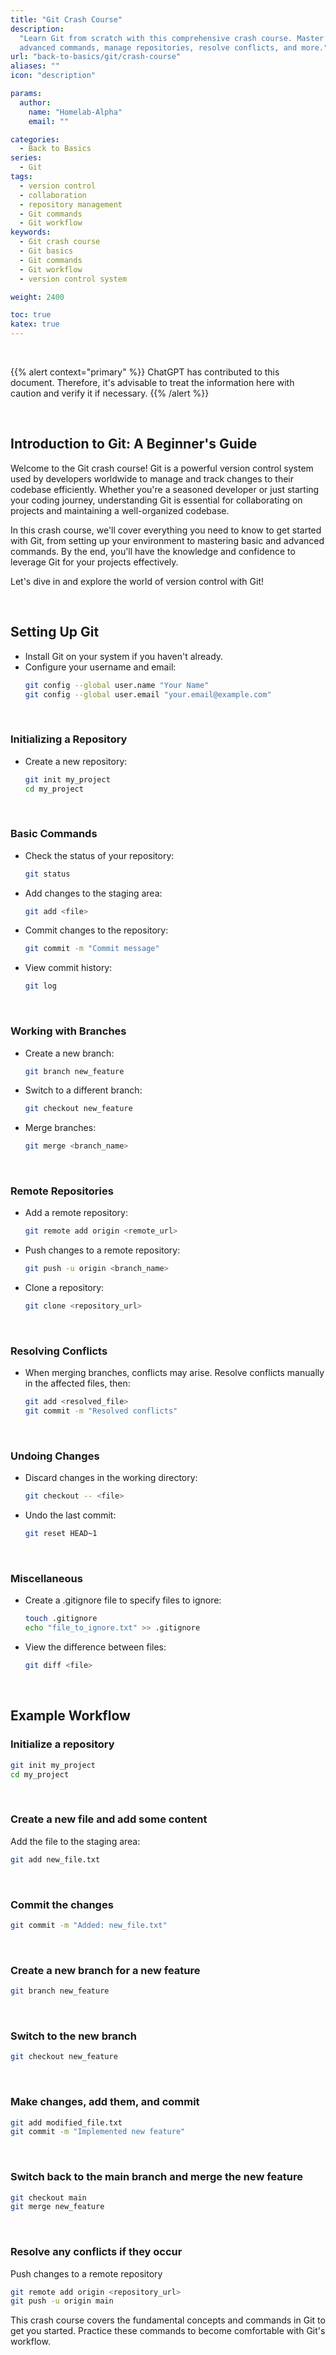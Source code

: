 ```yaml
---
title: "Git Crash Course"
description:
  "Learn Git from scratch with this comprehensive crash course. Master basic and
  advanced commands, manage repositories, resolve conflicts, and more."
url: "back-to-basics/git/crash-course"
aliases: ""
icon: "description"

params:
  author:
    name: "Homelab-Alpha"
    email: ""

categories:
  - Back to Basics
series:
  - Git
tags:
  - version control
  - collaboration
  - repository management
  - Git commands
  - Git workflow
keywords:
  - Git crash course
  - Git basics
  - Git commands
  - Git workflow
  - version control system

weight: 2400

toc: true
katex: true
---
```


<br />

{{% alert context="primary" %}}
ChatGPT has contributed to this document. Therefore, it's advisable to treat the
information here with caution and verify it if necessary. {{% /alert %}}

<br />

## Introduction to Git: A Beginner's Guide

Welcome to the Git crash course! Git is a powerful version control system used
by developers worldwide to manage and track changes to their codebase
efficiently. Whether you're a seasoned developer or just starting your coding
journey, understanding Git is essential for collaborating on projects and
maintaining a well-organized codebase.

In this crash course, we'll cover everything you need to know to get started
with Git, from setting up your environment to mastering basic and advanced
commands. By the end, you'll have the knowledge and confidence to leverage Git
for your projects effectively.

Let's dive in and explore the world of version control with Git!

<br />

## Setting Up Git

- Install Git on your system if you haven't already.
- Configure your username and email:
  ```bash
  git config --global user.name "Your Name"
  git config --global user.email "your.email@example.com"
  ```

<br />

### Initializing a Repository

- Create a new repository:
  ```bash
  git init my_project
  cd my_project
  ```

<br />

### Basic Commands

- Check the status of your repository:
  ```bash
  git status
  ```
- Add changes to the staging area:
  ```bash
  git add <file>
  ```
- Commit changes to the repository:
  ```bash
  git commit -m "Commit message"
  ```
- View commit history:
  ```bash
  git log
  ```

<br />

### Working with Branches

- Create a new branch:
  ```bash
  git branch new_feature
  ```
- Switch to a different branch:
  ```bash
  git checkout new_feature
  ```
- Merge branches:
  ```bash
  git merge <branch_name>
  ```

<br />

### Remote Repositories

- Add a remote repository:
  ```bash
  git remote add origin <remote_url>
  ```
- Push changes to a remote repository:
  ```bash
  git push -u origin <branch_name>
  ```
- Clone a repository:
  ```bash
  git clone <repository_url>
  ```

<br />

### Resolving Conflicts

- When merging branches, conflicts may arise. Resolve conflicts manually in the
  affected files, then:
  ```bash
  git add <resolved_file>
  git commit -m "Resolved conflicts"
  ```

<br />

### Undoing Changes

- Discard changes in the working directory:
  ```bash
  git checkout -- <file>
  ```
- Undo the last commit:
  ```bash
  git reset HEAD~1
  ```

<br />

### Miscellaneous

- Create a .gitignore file to specify files to ignore:

  ```bash
  touch .gitignore
  echo "file_to_ignore.txt" >> .gitignore
  ```

- View the difference between files:

  ```bash
  git diff <file>
  ```

<br />

## Example Workflow

### Initialize a repository

```bash
git init my_project
cd my_project
```

<br />

### Create a new file and add some content

Add the file to the staging area:

```bash
git add new_file.txt
```

<br />

### Commit the changes

```bash
git commit -m "Added: new_file.txt"
```

<br />

### Create a new branch for a new feature

```bash
git branch new_feature
```

<br />

### Switch to the new branch

```bash
git checkout new_feature
```

<br />

### Make changes, add them, and commit

```bash
git add modified_file.txt
git commit -m "Implemented new feature"
```

<br />

### Switch back to the main branch and merge the new feature

```bash
git checkout main
git merge new_feature
```

<br />

### Resolve any conflicts if they occur

Push changes to a remote repository

```bash
git remote add origin <repository_url>
git push -u origin main
```

This crash course covers the fundamental concepts and commands in Git to get you
started. Practice these commands to become comfortable with Git's workflow.

